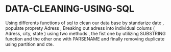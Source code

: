 # DATA-CLEANING-USING-SQL
Using differents functions of sql to clean our data base by standarize date , populate proprety Adress ,
Breaking out adress into individual colums ( Adress, city, state ) using two methods , the fist one by utilizing SUBSTRING function and the other one with PARSENAME and finally removing duplicate using partition and cte.    
